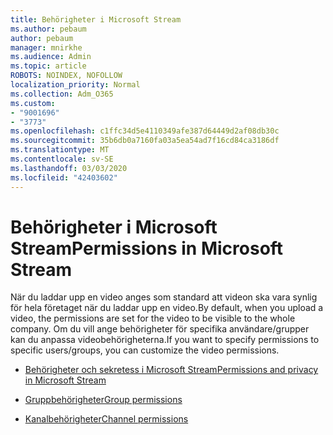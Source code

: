 ```yaml
---
title: Behörigheter i Microsoft Stream
ms.author: pebaum
author: pebaum
manager: mnirkhe
ms.audience: Admin
ms.topic: article
ROBOTS: NOINDEX, NOFOLLOW
localization_priority: Normal
ms.collection: Adm_O365
ms.custom:
- "9001696"
- "3773"
ms.openlocfilehash: c1ffc34d5e4110349afe387d64449d2af08db30c
ms.sourcegitcommit: 35b6db0a7160fa03a5ea54ad7f16cd84ca3186df
ms.translationtype: MT
ms.contentlocale: sv-SE
ms.lasthandoff: 03/03/2020
ms.locfileid: "42403602"
---
```

# <a name="permissions-in-microsoft-stream"></a><span data-ttu-id="89954-102">Behörigheter i Microsoft Stream</span><span class="sxs-lookup"><span data-stu-id="89954-102">Permissions in Microsoft Stream</span></span>

<span data-ttu-id="89954-103">När du laddar upp en video anges som standard att videon ska vara synlig för hela företaget när du laddar upp en video.</span><span class="sxs-lookup"><span data-stu-id="89954-103">By default, when you upload a video, the permissions are set for the video to be visible to the whole company.</span></span> <span data-ttu-id="89954-104">Om du vill ange behörigheter för specifika användare/grupper kan du anpassa videobehörigheterna.</span><span class="sxs-lookup"><span data-stu-id="89954-104">If you want to specify permissions to specific users/groups, you can customize the video permissions.</span></span>

- [<span data-ttu-id="89954-105">Behörigheter och sekretess i Microsoft Stream</span><span class="sxs-lookup"><span data-stu-id="89954-105">Permissions and privacy in Microsoft Stream</span></span>](https://docs.microsoft.com/stream/portal-permissions)

- [<span data-ttu-id="89954-106">Gruppbehörigheter</span><span class="sxs-lookup"><span data-stu-id="89954-106">Group permissions</span></span>](https://docs.microsoft.com/stream/portal-permissions#group-permissions)

- [<span data-ttu-id="89954-107">Kanalbehörigheter</span><span class="sxs-lookup"><span data-stu-id="89954-107">Channel permissions</span></span>](https://docs.microsoft.com/stream/portal-permissions#channel-permissions)